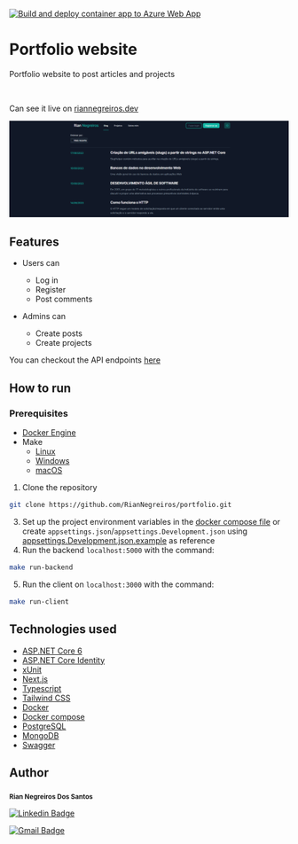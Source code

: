 [![Build and deploy container app to Azure Web App](https://github.com/RianNegreiros/portfolio/actions/workflows/main_personalwebsitebackend.yml/badge.svg)](https://github.com/RianNegreiros/portfolio/actions/workflows/main_personalwebsitebackend.yml)

# Portfolio website

Portfolio website to post articles and projects

<br />

Can see it live on [riannegreiros.dev](https://www.riannegreiros.dev)

![Homepage screenshot](./_docs/images/homepage.png)

## Features

- Users can
  - Log in
  - Register
  - Post comments

- Admins can
  - Create posts
  - Create projects

You can checkout the API endpoints [here](https://personalwebsitebackend.azurewebsites.net/swagger/index.html)

## How to run

### Prerequisites

- [Docker Engine](https://docs.docker.com/engine/install)
- Make
  - [Linux](https://www.gnu.org/software/make/)
  - [Windows](https://gnuwin32.sourceforge.net/packages/make.htm)
  - [macOS](https://formulae.brew.sh/formula/make)

1. Clone the repository
```bash
git clone https://github.com/RianNegreiros/portfolio.git
```
3. Set up the project environment variables in the [docker compose file](https://github.com/RianNegreiros/portfolio/blob/main/backend/docker-compose.yml) or create `appsettings.json`/`appsettings.Development.json` using [appsettings.Development.json.example](https://github.com/RianNegreiros/portfolio/blob/main/backend/Backend.API/appsettings.Development.json.example) as reference
4. Run the backend `localhost:5000` with the command:
```bash
make run-backend
```
5. Run the client on `localhost:3000` with the command:
```bash
make run-client
```

## Technologies used

- [ASP.NET Core 6](https://dotnet.microsoft.com/en-us/download/dotnet/6.0)
- [ASP.NET Core Identity](https://learn.microsoft.com/en-us/aspnet/core/security/authentication/identity?view=aspnetcore-7.0&tabs=visual-studio)
- [xUnit](https://xunit.net/#documentation)
- [Next.js](https://nextjs.org/docs)
- [Typescript](https://www.typescriptlang.org/docs)
- [Tailwind CSS](https://tailwindcss.com/docs/installation)
- [Docker](https://docs.docker.com)
- [Docker compose](https://docs.docker.com/compose/gettingstarted)
- [PostgreSQL](https://www.postgresql.org/about)
- [MongoDB](https://www.mongodb.com/atlas/database)
- [Swagger](https://learn.microsoft.com/pt-br/aspnet/core/tutorials/web-api-help-pages-using-swagger?view=aspnetcore-6.0)

## Author

<sub id="author"><b>Rian Negreiros Dos Santos</b></sub></a>

[![Linkedin Badge](https://img.shields.io/badge/-RianNegreiros-blue?style=flat-square&logo=Linkedin&logoColor=white&link=https://www.linkedin.com/in/tgmarinho/)](https://www.linkedin.com/in/riannegreiros/) 

[![Gmail Badge](https://img.shields.io/badge/-riannegreiros@gmail.com-c14438?style=flat-square&logo=Gmail&logoColor=white&link=mailto:tgmarinho@gmail.com)](mailto:riannegreiros@gmail.com)
